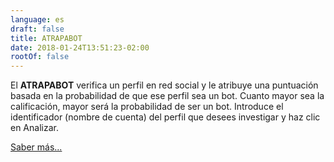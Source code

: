 ```yaml
---
language: es
draft: false
title: ATRAPABOT
date: 2018-01-24T13:51:23-02:00
rootOf: false
---
```

El **ATRAPABOT** verifica un perfil en red social y le atribuye una puntuación basada en la probabilidad de que ese perfil sea un bot. Cuanto mayor sea la calificación, mayor será la probabilidad de ser un bot.  Introduce el identificador (nombre de cuenta) del perfil que desees investigar y haz clic en Analizar.

[Saber más...](/faq/)